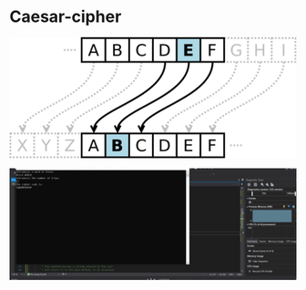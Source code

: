 # Caesar-cipher

<img src = "img/Caesar_cipher_left_shift_of_3.svg.png" weith ="50">



![](img/console.png)
